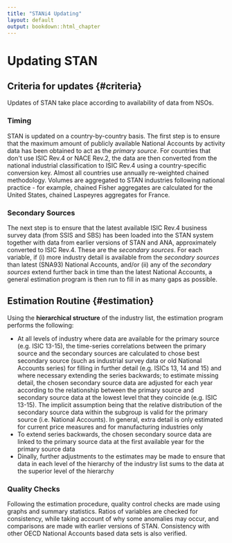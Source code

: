 ```yaml
---
title: "STANi4 Updating"
layout: default
output: bookdown::html_chapter
---
```


# Updating STAN

## Criteria for updates {#criteria}

Updates of STAN take place according to availability of data from NSOs.

### Timing

STAN is updated on a country-by-country basis. The first step is to ensure that the maximum amount of publicly available National Accounts by activity data has been obtained to act as the *primary source*. For countries that don't use ISIC Rev.4 or NACE Rev.2, the data are then converted from the national industrial classification to ISIC Rev.4 using a country-specific conversion key. Almost all countries use annually re-weighted chained methodology. Volumes are aggregated to STAN industries following national practice - for example, chained Fisher aggregates are calculated for the United States, chained Laspeyres aggregates for France.

### Secondary Sources

The next step is to ensure that the latest available ISIC Rev.4 business survey data (from SSIS and SBS) has been loaded into the STAN system together with data from earlier versions of STAN and ANA, approximately converted to ISIC Rev.4. These are the *secondary sources*. For each variable, if (i) more industry detail is available from the *secondary sources* than latest (SNA93) National Accounts, and/or (ii) any of the *secondary sources* extend further back in time than the latest National Accounts, a general estimation program is then run to fill in as many gaps as possible.

## Estimation Routine {#estimation}

Using the __hierarchical structure__ of the industry list, the estimation program performs the following:

  - At all levels of industry where data are available for the primary source (e.g. ISIC 13-15), the time-series correlations between the primary source and the secondary sources are calculated to chose best secondary source (such as industrial survey data or old National Accounts series) for filling in further detail (e.g. ISICs 13, 14 and 15) and where necessary extending the series backwards;
to estimate missing detail, the chosen secondary source data are adjusted for each year according to the relationship between the primary source and secondary source data at the lowest level that they coincide (e.g. ISIC 13-15). The implicit assumption being that the relative distribution of the secondary source data within the subgroup is valid for the primary source (i.e. National Accounts). In general, extra detail is only estimated for current price measures and for manufacturing industries only
  - To extend series backwards, the chosen secondary source data are linked to the primary source data at the first available year for the primary source data
  - Dinally, further adjustments to the estimates may be made to ensure that data in each level of the hierarchy of the industry list sums to the data at the superior level of the hierarchy

### Quality Checks

Following the estimation procedure, quality control checks are made using graphs and summary statistics. Ratios of variables are checked for consistency, while taking account of why some anomalies may occur, and comparisons are made with earlier versions of STAN. Consistency with other OECD National Accounts based data sets is also verified.
